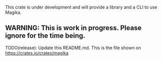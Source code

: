 This crate is under development and will provide a library and a CLI to use Magika.

## WARNING: This is work in progress. Please ignore for the time being.

TODO(release): Update this README.md. This is the file shown on https://crates.io/crates/magika
